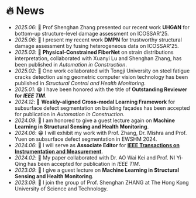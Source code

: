 # 🔥 News
- *2025.06*: 🎊 Prof Shenghan Zhang presented our recent work **UHGAN** for bottom-up structure-level damage assessment on ICOSSAR'25. 
- *2025.06*: 🎊 I present my recent work **DMPN** for trustworthy structural damage assessment by fusing heterogeneous data on ICOSSAR'25.
- *2025.03*: 🎉 **Physical-Constrained FiberNet** on strain distributions interpretation, collaborated with Xuanyi Lu and Shenghan Zhang, has been published in *Automation in Construction*.
- *2025.02*: 🎉 One work collaborated with Tongji University on steel fatigue cracks detection 
using geometric computer vision technology has been published in *Structural Control and Health Monitoring*.
- *2025.01*: 😁 I have been honored with the title of **Outstanding Reviewer for *IEEE TIM***.
- *2024.12*: 🎉 **Weakly-aligned Cross-modal Learning Framework** for subsurface defect segmentation on building façades has been accepted for publication in *Automation in Construction*.
- *2024.09*: 📖 I am honored to give a guest lecture again on **Machine Learning in Structural Sensing and Health Monitoring**.
- *2024.06*: 😁 I will exhibit my work with Prof. Zhang, Dr. Mishra and Prof. Yuen on subsurface defect segmentation in EWSHM 2024.
- *2024.06*: 🎊 I will serve as **Associate Editor** for [**IEEE Transactions on Instrumentation and Measurement**](https://ieeexplore.ieee.org/xpl/RecentIssue.jsp?punumber=19).
- *2024.02*: 🎉 My paper collaborated with Dr. AO Wai Kei and Prof. NI Yi-Qing 
 has been accepted for publication in *IEEE TIM*.
- *2023.09*: 📖 I give a guest lecture on **Machine Learning in Structural Sensing and Health Monitoring**.
- *2023.09*: 🚀 I join the group of Prof. Shenghan ZHANG at The Hong Kong University of Science and Technology.